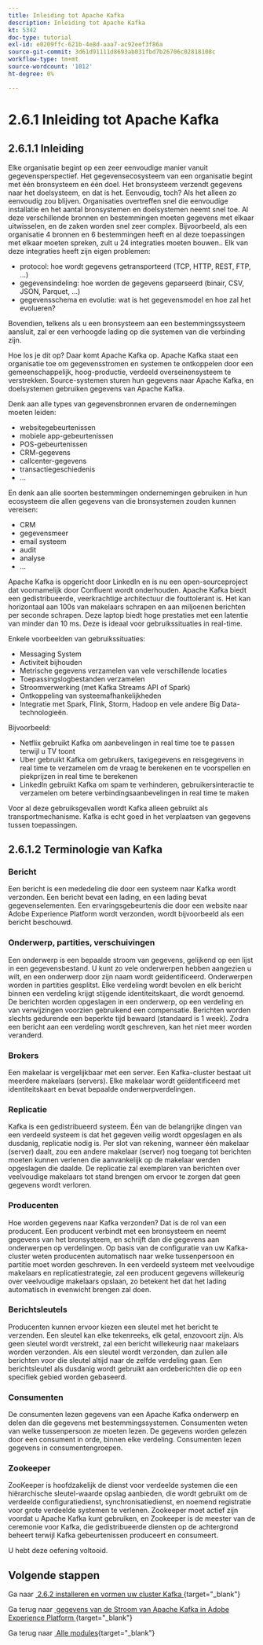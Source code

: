 ```yaml
---
title: Inleiding tot Apache Kafka
description: Inleiding tot Apache Kafka
kt: 5342
doc-type: tutorial
exl-id: e0209ffc-621b-4e8d-aaa7-ac92eef3f86a
source-git-commit: 3d61d91111d8693ab031fbd7b26706c02818108c
workflow-type: tm+mt
source-wordcount: '1012'
ht-degree: 0%

---
```


# 2.6.1 Inleiding tot Apache Kafka

## 2.6.1.1 Inleiding

Elke organisatie begint op een zeer eenvoudige manier vanuit gegevensperspectief. Het gegevensecosysteem van een organisatie begint met één bronsysteem en één doel. Het bronsysteem verzendt gegevens naar het doelsysteem, en dat is het. Eenvoudig, toch?
Als het alleen zo eenvoudig zou blijven. Organisaties overtreffen snel die eenvoudige installatie en het aantal bronsystemen en doelsystemen neemt snel toe. Al deze verschillende bronnen en bestemmingen moeten gegevens met elkaar uitwisselen, en de zaken worden snel zeer complex.
Bijvoorbeeld, als een organisatie 4 bronnen en 6 bestemmingen heeft en al deze toepassingen met elkaar moeten spreken, zult u 24 integraties moeten bouwen.. Elk van deze integraties heeft zijn eigen problemen:

- protocol: hoe wordt gegevens getransporteerd (TCP, HTTP, REST, FTP, ...)
- gegevensindeling: hoe worden de gegevens geparseerd (binair, CSV, JSON, Parquet, ...)
- gegevensschema en evolutie: wat is het gegevensmodel en hoe zal het evolueren?

Bovendien, telkens als u een bronsysteem aan een bestemmingssysteem aansluit, zal er een verhoogde lading op die systemen van die verbinding zijn.

Hoe los je dit op? Daar komt Apache Kafka op. Apache Kafka staat een organisatie toe om gegevensstromen en systemen te ontkoppelen door een gemeenschappelijk, hoog-productie, verdeeld overseinensysteem te verstrekken. Source-systemen sturen hun gegevens naar Apache Kafka, en doelsystemen gebruiken gegevens van Apache Kafka.

Denk aan alle types van gegevensbronnen ervaren de ondernemingen moeten leiden:

- websitegebeurtenissen
- mobiele app-gebeurtenissen
- POS-gebeurtenissen
- CRM-gegevens
- callcenter-gegevens
- transactiegeschiedenis
- ...

En denk aan alle soorten bestemmingen ondernemingen gebruiken in hun ecosysteem die allen gegevens van die bronsystemen zouden kunnen vereisen:

- CRM
- gegevensmeer
- email systeem
- audit
- analyse
- ...

Apache Kafka is opgericht door LinkedIn en is nu een open-sourceproject dat voornamelijk door Confluent wordt onderhouden.
Apache Kafka biedt een gedistribueerde, veerkrachtige architectuur die fouttolerant is. Het kan horizontaal aan 100s van makelaars schrapen en aan miljoenen berichten per seconde schrapen. Deze laptop biedt hoge prestaties met een latentie van minder dan 10 ms. Deze is ideaal voor gebruikssituaties in real-time.

Enkele voorbeelden van gebruikssituaties:

- Messaging System
- Activiteit bijhouden
- Metrische gegevens verzamelen van vele verschillende locaties
- Toepassingslogbestanden verzamelen
- Stroomverwerking (met Kafka Streams API of Spark)
- Ontkoppeling van systeemafhankelijkheden
- Integratie met Spark, Flink, Storm, Hadoop en vele andere Big Data-technologieën.

Bijvoorbeeld:

- Netflix gebruikt Kafka om aanbevelingen in real time toe te passen terwijl u TV toont
- Uber gebruikt Kafka om gebruikers, taxigegevens en reisgegevens in real time te verzamelen om de vraag te berekenen en te voorspellen en piekprijzen in real time te berekenen
- LinkedIn gebruikt Kafka om spam te verhinderen, gebruikersinteractie te verzamelen om betere verbindingsaanbevelingen in real time te maken

Voor al deze gebruiksgevallen wordt Kafka alleen gebruikt als transportmechanisme. Kafka is echt goed in het verplaatsen van gegevens tussen toepassingen.

## 2.6.1.2 Terminologie van Kafka

### Bericht

Een bericht is een mededeling die door een systeem naar Kafka wordt verzonden. Een bericht bevat een lading, en een lading bevat gegevenselementen. Een ervaringsgebeurtenis die door een website naar Adobe Experience Platform wordt verzonden, wordt bijvoorbeeld als een bericht beschouwd.

### Onderwerp, partities, verschuivingen

Een onderwerp is een bepaalde stroom van gegevens, gelijkend op een lijst in een gegevensbestand. U kunt zo vele onderwerpen hebben aangezien u wilt, en een onderwerp door zijn naam wordt geïdentificeerd. Onderwerpen worden in partities gesplitst. Elke verdeling wordt bevolen en elk bericht binnen een verdeling krijgt stijgende identiteitskaart, die **&#x200B;**&#x200B;wordt genoemd. De berichten worden opgeslagen in een onderwerp, op een verdeling en van verwijzingen voorzien gebruikend een compensatie. Berichten worden slechts gedurende een beperkte tijd bewaard (standaard is 1 week). Zodra een bericht aan een verdeling wordt geschreven, kan het niet meer worden veranderd.

### Brokers

Een makelaar is vergelijkbaar met een server. Een Kafka-cluster bestaat uit meerdere makelaars (servers). Elke makelaar wordt geïdentificeerd met identiteitskaart en bevat bepaalde onderwerpverdelingen.

### Replicatie

Kafka is een gedistribueerd systeem. Één van de belangrijke dingen van een verdeeld systeem is dat het gegeven veilig wordt opgeslagen en als dusdanig, replicatie nodig is. Per slot van rekening, wanneer één makelaar (server) daalt, zou een andere makelaar (server) nog toegang tot berichten moeten kunnen verlenen die aanvankelijk op de makelaar werden opgeslagen die daalde. De replicatie zal exemplaren van berichten over veelvoudige makelaars tot stand brengen om ervoor te zorgen dat geen gegevens wordt verloren.

### Producenten

Hoe worden gegevens naar Kafka verzonden? Dat is de rol van een producent. Een producent verbindt met een bronsysteem en neemt gegevens van het bronsysteem, en schrijft dan die gegevens aan onderwerpen op verdelingen. Op basis van de configuratie van uw Kafka-cluster weten producenten automatisch naar welke tussenpersoon en partitie moet worden geschreven. In een verdeeld systeem met veelvoudige makelaars en replicatiestrategie, zal een producent gegevens willekeurig over veelvoudige makelaars opslaan, zo betekent het dat het lading automatisch in evenwicht brengen zal doen.

### Berichtsleutels

Producenten kunnen ervoor kiezen een sleutel met het bericht te verzenden. Een sleutel kan elke tekenreeks, elk getal, enzovoort zijn. Als geen sleutel wordt verstrekt, zal een bericht willekeurig naar makelaars worden verzonden. Als een sleutel wordt verzonden, dan zullen alle berichten voor die sleutel altijd naar de zelfde verdeling gaan. Een berichtsleutel als dusdanig wordt gebruikt aan ordeberichten die op een specifiek gebied worden gebaseerd.

### Consumenten

De consumenten lezen gegevens van een Apache Kafka onderwerp en delen dan die gegevens met bestemmingssystemen. Consumenten weten van welke tussenpersoon ze moeten lezen. De gegevens worden gelezen door een consument in orde, binnen elke verdeling. Consumenten lezen gegevens in consumentengroepen.

### Zookeeper

ZooKeeper is hoofdzakelijk de dienst voor verdeelde systemen die een hiërarchische sleutel-waarde opslag aanbieden, die wordt gebruikt om de verdeelde configuratiedienst, synchronisatiedienst, en noemend registratie voor grote verdeelde systemen te verlenen. Zookeeper moet actief zijn voordat u Apache Kafka kunt gebruiken, en Zookeeper is de meester van de ceremonie voor Kafka, die gedistribueerde diensten op de achtergrond beheert terwijl Kafka gebeurtenissen produceert en consumeert.

U hebt deze oefening voltooid.

## Volgende stappen

Ga naar [&#x200B; 2.6.2 installeren en vormen uw cluster Kafka &#x200B;](./ex2.md){target="_blank"}

Ga terug naar [&#x200B; gegevens van de Stroom van Apache Kafka in Adobe Experience Platform &#x200B;](./aep-apache-kafka.md){target="_blank"}

Ga terug naar [&#x200B; Alle modules &#x200B;](./../../../../overview.md){target="_blank"}
